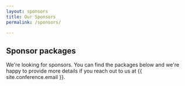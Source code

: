 ```yaml
---
layout: sponsors
title: Our Sponsors
permalink: /sponsors/

---
```


## Sponsor packages
We're looking for sponsors.
You can find the packages below and we're happy to provide more details if you reach out to us at {{ site.conference.email }}.
 
